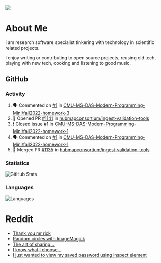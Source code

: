 ![](https://komarev.com/ghpvc/?username=icaoberg)

# About Me
I am research software specialist tinkering with technology in scientific related projects.

I enjoy writing or contributing to open source projects, reusing old tech, playing with new tech, cooking and listening to good music.

## GitHub
### Activity
<!--START_SECTION:activity-->
1. 🗣 Commented on [#1](https://github.com/CMU-MS-DAS-Modern-Programming-Mini/fall2022-homework-3/issues/1) in [CMU-MS-DAS-Modern-Programming-Mini/fall2022-homework-3](https://github.com/CMU-MS-DAS-Modern-Programming-Mini/fall2022-homework-3)
2. 💪 Opened PR [#1141](https://github.com/hubmapconsortium/ingest-validation-tools/pull/1141) in [hubmapconsortium/ingest-validation-tools](https://github.com/hubmapconsortium/ingest-validation-tools)
3. ❗️ Closed issue [#1](https://github.com/CMU-MS-DAS-Modern-Programming-Mini/fall2022-homework-1/issues/1) in [CMU-MS-DAS-Modern-Programming-Mini/fall2022-homework-1](https://github.com/CMU-MS-DAS-Modern-Programming-Mini/fall2022-homework-1)
4. 🗣 Commented on [#1](https://github.com/CMU-MS-DAS-Modern-Programming-Mini/fall2022-homework-1/issues/1) in [CMU-MS-DAS-Modern-Programming-Mini/fall2022-homework-1](https://github.com/CMU-MS-DAS-Modern-Programming-Mini/fall2022-homework-1)
5. 🎉 Merged PR [#1135](https://github.com/hubmapconsortium/ingest-validation-tools/pull/1135) in [hubmapconsortium/ingest-validation-tools](https://github.com/hubmapconsortium/ingest-validation-tools)
<!--END_SECTION:activity-->

### Statistics
![GitHub Stats](https://github-readme-stats.vercel.app/api?username=icaoberg&count_private=true&show_icons=true)

### Languages
![Languages](https://github-readme-stats.vercel.app/api/top-langs/?username=icaoberg&show_icons=true&langs_count=10&hide=HTML,CSS,M)

# Reddit
<!-- BLOG-POST-LIST:START -->
- [Thank you mr rick](https://www.reddit.com/r/u_icaoberg/comments/pvvwci/thank_you_mr_rick/)
- [Random circles with ImageMagick](https://www.reddit.com/r/u_icaoberg/comments/p04t90/random_circles_with_imagemagick/)
- [The art of sharing...](https://www.reddit.com/r/u_icaoberg/comments/oyp9pc/the_art_of_sharing/)
- [I know what I choose…](https://www.reddit.com/r/u_icaoberg/comments/oyoolb/i_know_what_i_choose/)
- [I just wanted to view my saved password using inspect element](https://www.reddit.com/r/u_icaoberg/comments/oyol4r/i_just_wanted_to_view_my_saved_password_using/)
<!-- BLOG-POST-LIST:END -->
